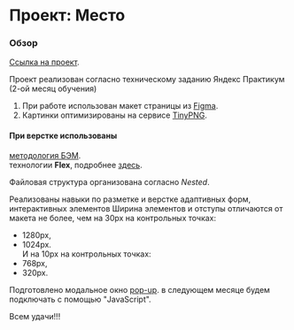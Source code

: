 # Проект: Место

### Обзор

[Ссылка на проект](https://zuevmv.github.io/mesto-project/index.html).

Проект реализован согласно техническому заданию Яндекс Практикум (2-ой месяц обучения)  
1. При работе использован макет страницы из [Figma](https://www.figma.com/).
2. Картинки оптимизированы на сервисе [TinyPNG](https://tinypng.com/ "Переходи сюда").
  

#### При верстке использованы  

[методология БЭМ](https://ru.bem.info/methodology/ "Компонентный подход к веб-разработке").  
технологии **Flex**, подробнее [здесь](https://habr.com/ru/post/467049/).  

Файловая структура организована согласно _Nested_.

Реализованы навыки по разметке и верстке адаптивных форм, интерактивных элементов 
Ширина элементов и отступы отличаются от макета не более, чем на 30px на контрольных точках:
* 1280px,
* 1024px.  
И на 10px на контрольных точках:
* 768px,
* 320px.

Подготовлено модальное окно [pop-up](https://habr.com/ru/post/417873/ "Подробнее можно почитать эту статью").
в следующем месяце будем подключать с помощью "JavaScript".

Всем удачи!!!
